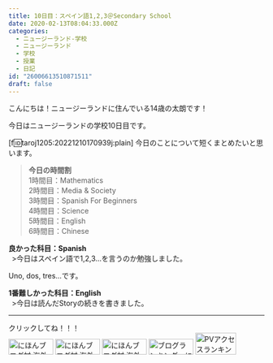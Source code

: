 ```yaml
---
title: 10日目：スペイン語1,2,3＠Secondary School
date: 2020-02-13T08:04:33.000Z
categories:
  - ニュージーランド-学校
  - ニュージーランド
  - 学校
  - 授業
  - 日記
id: "26006613510871511"
draft: false
---
```

こんにちは！ニュージーランドに住んでいる14歳の太朗です！

今日はニュージーランドの学校10日目です。

[f:id:taroj1205:20221210170939j:plain]
今日のことについて短くまとめたいと思います。<br />

> <b>今日の時間割</b><br />
> 1時間目：Mathematics<br />
> 2時間目：Media & Society<br />
> 3時間目：Spanish For Beginners<br />
> 4時間目：Science<br />
> 5時間目：English<br />
> 6時間目：Chinese<br />


<!-- more -->


<b>良かった科目：Spanish</b><br />
&thinsp; >今日はスペイン語で1,2,3...を言うのか勉強しました。

Uno, dos, tres...です。

<b>1番難しかった科目：English</b><br />
&thinsp;  >今日は読んだStoryの続きを書きました。<br />
<hr />
クリックしてね！！！<br />
<a href="https://overseas.blogmura.com/ranking/in?p_cid=10927073" target="_blank" ><img src="https://b.blogmura.com/overseas/88_31.gif" width="88" height="31" border="0" alt="にほんブログ村 海外生活ブログへ" /></a>
<a href="https://overseas.blogmura.com/cebu/ranking/in?p_cid=10927073" target="_blank" ><img src="https://b.blogmura.com/overseas/cebu/88_31.gif" width="88" height="31" border="0" alt="にほんブログ村 海外生活ブログ セブ島情報へ" /></a>
<a href="https://overseas.blogmura.com/newzealand/ranking/in?p_cid=10927073" target="_blank" ><img src="https://b.blogmura.com/overseas/newzealand/88_31.gif" width="88" height="31" border="0" alt="にほんブログ村 海外生活ブログ ニュージーランド情報へ" /></a>
<a href="https://blogmura.com/ranking/in?p_cid=10927073" target="_blank"><img src="https://b.blogmura.com/88_31.gif" width="88" height="31" border="0" alt="ブログランキング・にほんブログ村へ" /></a>
<a href="https://blogmura.com/profiles/10927073?p_cid=10927073"><img src="https://blogparts.blogmura.com/parts_image/user/pv10927073.gif"  width="80" height="43.5" border="0" alt="PVアクセスランキング にほんブログ村" /></a>
